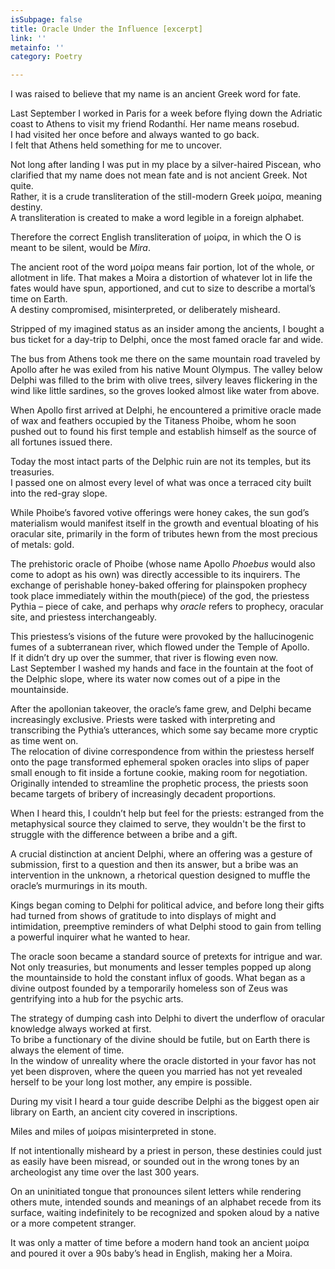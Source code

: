 ```yaml
---
isSubpage: false
title: Oracle Under the Influence [excerpt]
link: ''
metainfo: ''
category: Poetry

---
```

I was raised to believe that my name is an ancient Greek word for fate.

Last September I worked in Paris for a week before flying down the Adriatic coast to Athens to visit my friend Rodanthí. Her name means rosebud.  
I had visited her once before and always wanted to go back.  
I felt that Athens held something for me to uncover.

Not long after landing I was put in my place by a silver-haired Piscean, who clarified that my name does not mean fate and is not ancient Greek. Not quite.  
Rather, it is a crude transliteration of the still-modern Greek μοίρα, meaning destiny.  
A transliteration is created to make a word legible in a foreign alphabet.

Therefore the correct English transliteration of μοίρα, in which the O is meant to be silent, would be _Mira_.

The ancient root of the word μοίρα means fair portion, lot of the whole, or allotment in life. That makes a Moira a distortion of whatever lot in life the fates would have spun, apportioned, and cut to size to describe a mortal’s time on Earth.  
A destiny compromised, misinterpreted, or deliberately misheard.

Stripped of my imagined status as an insider among the ancients, I bought a bus ticket for a day-trip to Delphi, once the most famed oracle far and wide.

The bus from Athens took me there on the same mountain road traveled by Apollo after he was exiled from his native Mount Olympus. The valley below Delphi was filled to the brim with olive trees, silvery leaves flickering in the wind like little sardines, so the groves looked almost like water from above.

When Apollo first arrived at Delphi, he encountered a primitive oracle made of wax and feathers occupied by the Titaness Phoibe, whom he soon pushed out to found his first temple and establish himself as the source of all fortunes issued there.

Today the most intact parts of the Delphic ruin are not its temples, but its treasuries.  
I passed one on almost every level of what was once a terraced city built into the red-gray slope.

While Phoibe’s favored votive offerings were honey cakes, the sun god’s materialism would manifest itself in the growth and eventual bloating of his oracular site, primarily in the form of tributes hewn from the most precious of metals: gold.

The prehistoric oracle of Phoibe (whose name Apollo _Phoebus_ would also come to adopt as his own) was directly accessible to its inquirers. The exchange of perishable honey-baked offering for plainspoken prophecy took place immediately within the mouth(piece) of the god, the priestess Pythia – piece of cake, and perhaps why _oracle_ refers to prophecy, oracular site, and priestess interchangeably.

This priestess’s visions of the future were provoked by the hallucinogenic fumes of a subterranean river, which flowed under the Temple of Apollo.  
If it didn’t dry up over the summer, that river is flowing even now.  
Last September I washed my hands and face in the fountain at the foot of the Delphic slope, where its water now comes out of a pipe in the mountainside.

After the apollonian takeover, the oracle’s fame grew, and Delphi became increasingly exclusive. Priests were tasked with interpreting and transcribing the Pythia’s utterances, which some say became more cryptic as time went on.  
The relocation of divine correspondence from within the priestess herself onto the page transformed ephemeral spoken oracles into slips of paper small enough to fit inside a fortune cookie, making room for negotiation. Originally intended to streamline the prophetic process, the priests soon became targets of bribery of increasingly decadent proportions.

When I heard this, I couldn’t help but feel for the priests: estranged from the metaphysical source they claimed to serve, they wouldn't be the first to struggle with the difference between a bribe and a gift.

A crucial distinction at ancient Delphi, where an offering was a gesture of submission, first to a question and then its answer, but a bribe was an intervention in the unknown, a rhetorical question designed to muffle the oracle’s murmurings in its mouth.

Kings began coming to Delphi for political advice, and before long their gifts had turned from shows of gratitude to into displays of might and intimidation, preemptive reminders of what Delphi stood to gain from telling a powerful inquirer what he wanted to hear.

The oracle soon became a standard source of pretexts for intrigue and war. Not only treasuries, but monuments and lesser temples popped up along the mountainside to hold the constant influx of goods. What began as a divine outpost founded by a temporarily homeless son of Zeus was gentrifying into a hub for the psychic arts.

The strategy of dumping cash into Delphi to divert the underflow of oracular knowledge always worked at first.  
To bribe a functionary of the divine should be futile, but on Earth there is always the element of time.  
In the window of unreality where the oracle distorted in your favor has not yet been disproven, where the queen you married has not yet revealed herself to be your long lost mother, any empire is possible.

During my visit I heard a tour guide describe Delphi as the biggest open air library on Earth, an ancient city covered in inscriptions.

Miles and miles of μοίραs misinterpreted in stone.

If not intentionally misheard by a priest in person, these destinies could just as easily have been misread, or sounded out in the wrong tones by an archeologist any time over the last 300 years.

On an uninitiated tongue that pronounces silent letters while rendering others mute, intended sounds and meanings of an alphabet recede from its surface, waiting indefinitely to be recognized and spoken aloud by a native or a more competent stranger.

It was only a matter of time before a modern hand took an ancient μοίρα and poured it over a 90s baby’s head in English, making her a Moira.